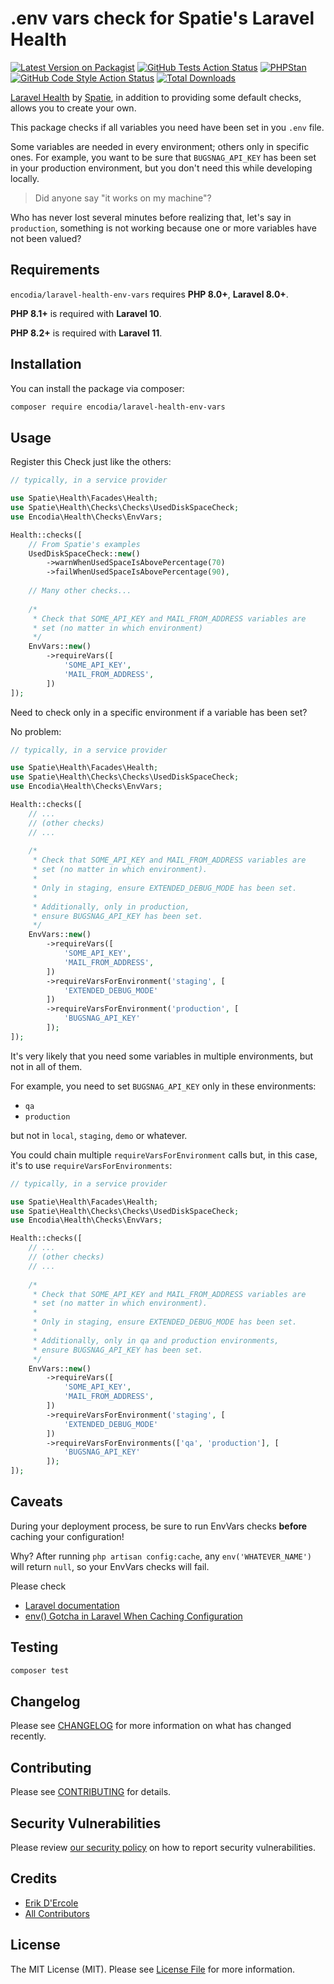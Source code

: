 # .env vars check for Spatie's Laravel Health

[![Latest Version on Packagist](https://img.shields.io/packagist/v/encodia/laravel-health-env-vars.svg?style=flat-square)](https://packagist.org/packages/encodia/laravel-health-env-vars)
[![GitHub Tests Action Status](https://img.shields.io/github/actions/workflow/status/encodia/laravel-health-env-vars/run-tests.yml?branch=main&label=tests&style=flat-square)](https://github.com/encodia/laravel-health-env-vars/actions?query=workflow%3Arun-tests+branch%3Amain)
[![PHPStan](https://github.com/encodia/laravel-health-env-vars/actions/workflows/phpstan.yml/badge.svg?branch=main)](https://github.com/encodia/laravel-health-env-vars/actions/workflows/phpstan.yml)
[![GitHub Code Style Action Status](https://img.shields.io/github/actions/workflow/status/encodia/laravel-health-env-vars/fix-php-code-style-issues.yml?branch=main&label=code%20style&style=flat-square)](https://github.com/encodia/laravel-health-env-vars/actions?query=workflow%3A"Fix+PHP+code+style+issues"+branch%3Amain)
[![Total Downloads](https://img.shields.io/packagist/dt/encodia/laravel-health-env-vars.svg?style=flat-square)](https://packagist.org/packages/encodia/laravel-health-env-vars)

[Laravel Health](https://github.com/spatie/laravel-health) by [Spatie](https://spatie.be/),
in addition to providing some default checks, allows you to create your own.

This package checks if all variables you need have been set in you `.env` file.

Some variables are needed in every environment; others only in specific ones.
For example, you want to be sure that `BUGSNAG_API_KEY` has been set in your production
environment, but you don't need this while developing locally.

> Did anyone say "it works on my machine"?

Who has never lost several minutes before realizing that, let's say in `production`,
something is not working because one or more variables have not been valued?

## Requirements

`encodia/laravel-health-env-vars` requires **PHP 8.0+**, **Laravel 8.0+**.

**PHP 8.1+** is required with **Laravel 10**.

**PHP 8.2+** is required with **Laravel 11**.

## Installation

You can install the package via composer:

```bash
composer require encodia/laravel-health-env-vars
```

## Usage

Register this Check just like the others:

```php
// typically, in a service provider

use Spatie\Health\Facades\Health;
use Spatie\Health\Checks\Checks\UsedDiskSpaceCheck;
use Encodia\Health\Checks\EnvVars;

Health::checks([
    // From Spatie's examples
    UsedDiskSpaceCheck::new()
        ->warnWhenUsedSpaceIsAbovePercentage(70)
        ->failWhenUsedSpaceIsAbovePercentage(90),
        
    // Many other checks...
    
    /*
     * Check that SOME_API_KEY and MAIL_FROM_ADDRESS variables are
     * set (no matter in which environment)
     */
    EnvVars::new()
        ->requireVars([
            'SOME_API_KEY',
            'MAIL_FROM_ADDRESS',
        ])
]);
```

Need to check only in a specific environment if a variable has been set?

No problem:

```php
// typically, in a service provider

use Spatie\Health\Facades\Health;
use Spatie\Health\Checks\Checks\UsedDiskSpaceCheck;
use Encodia\Health\Checks\EnvVars;

Health::checks([
    // ...
    // (other checks)
    // ...
    
    /*
     * Check that SOME_API_KEY and MAIL_FROM_ADDRESS variables are
     * set (no matter in which environment).
     * 
     * Only in staging, ensure EXTENDED_DEBUG_MODE has been set.
     * 
     * Additionally, only in production,
     * ensure BUGSNAG_API_KEY has been set.
     */
    EnvVars::new()
        ->requireVars([
            'SOME_API_KEY',
            'MAIL_FROM_ADDRESS',
        ])
        ->requireVarsForEnvironment('staging', [
            'EXTENDED_DEBUG_MODE'
        ])
        ->requireVarsForEnvironment('production', [
            'BUGSNAG_API_KEY'
        ]);
]);
```

It's very likely that you need some variables in multiple environments, but not in all of them.

For example, you need to set `BUGSNAG_API_KEY` only in these environments:

- `qa`
- `production`

but not in `local`, `staging`, `demo` or whatever.

You could chain multiple `requireVarsForEnvironment` calls but, in this case, it's to use `requireVarsForEnvironments`:

```php
// typically, in a service provider

use Spatie\Health\Facades\Health;
use Spatie\Health\Checks\Checks\UsedDiskSpaceCheck;
use Encodia\Health\Checks\EnvVars;

Health::checks([
    // ...
    // (other checks)
    // ...
    
    /*
     * Check that SOME_API_KEY and MAIL_FROM_ADDRESS variables are
     * set (no matter in which environment).
     * 
     * Only in staging, ensure EXTENDED_DEBUG_MODE has been set.
     * 
     * Additionally, only in qa and production environments,
     * ensure BUGSNAG_API_KEY has been set.
     */
    EnvVars::new()
        ->requireVars([
            'SOME_API_KEY',
            'MAIL_FROM_ADDRESS',
        ])
        ->requireVarsForEnvironment('staging', [
            'EXTENDED_DEBUG_MODE'
        ])
        ->requireVarsForEnvironments(['qa', 'production'], [
            'BUGSNAG_API_KEY'
        ]);
]);
```

## Caveats

During your deployment process, be sure to run EnvVars checks **before**
caching your configuration!

Why? After running `php artisan config:cache`, any `env('WHATEVER_NAME')` will return `null`, so
your EnvVars checks will fail.

Please check

* [Laravel documentation](https://laravel.com/docs/9.x/configuration#configuration-caching)
* [env() Gotcha in Laravel When Caching Configuration](https://andy-carter.com/blog/env-gotcha-in-laravel-when-caching-configuration)

## Testing

```bash
composer test
```

## Changelog

Please see [CHANGELOG](CHANGELOG.md) for more information on what has changed recently.

## Contributing

Please see [CONTRIBUTING](.github/CONTRIBUTING.md) for details.

## Security Vulnerabilities

Please review [our security policy](../../security/policy) on how to report security vulnerabilities.

## Credits

- [Erik D'Ercole](https://github.com/eleftrik)
- [All Contributors](../../contributors)

## License

The MIT License (MIT). Please see [License File](LICENSE.md) for more information.
